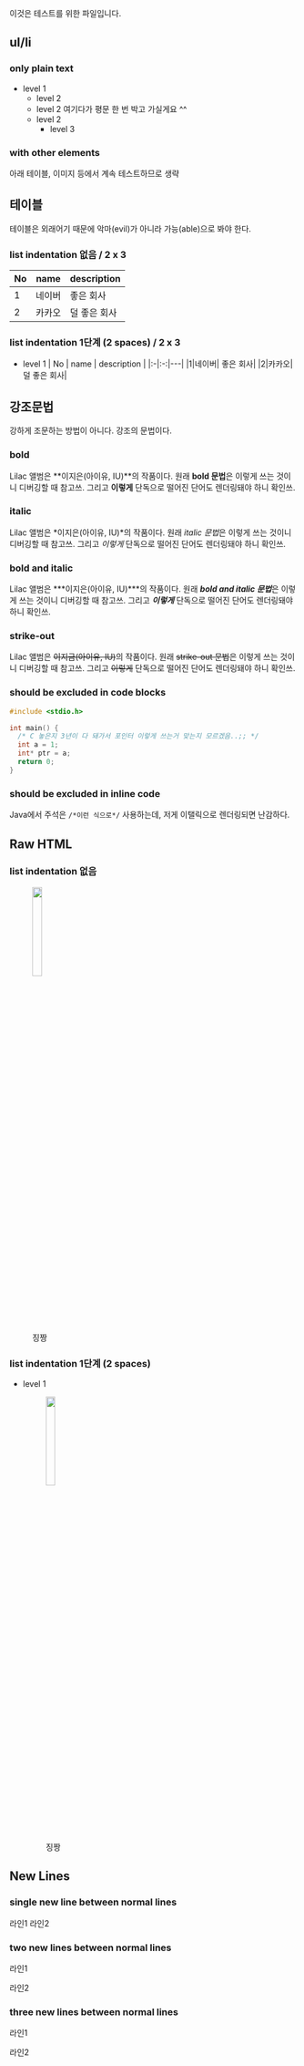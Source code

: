 이것은 테스트를 위한 파일입니다.

## ul/li

### only plain text
- level 1
  - level 2
  - level 2
    여기다가 평문 한 번 박고 가실게요 ^^
  - level 2
    - level 3

### with other elements
아래 테이블, 이미지 등에서 계속 테스트하므로 생략

## 테이블
테이블은 외래어기 때문에 악마(evil)가 아니라 가능(able)으로 봐야 한다.

### list indentation 없음 / 2 x 3
| No | name | description |
|:-|:-:|---|
|1|네이버| 좋은 회사|
|2|카카오|덜 좋은 회사|

### list indentation 1단계 (2 spaces) / 2 x 3
- level 1
  | No | name | description |
  |:-|:-:|---|
  |1|네이버| 좋은 회사|
  |2|카카오|덜 좋은 회사|

## 강조문법
강하게 조문하는 방법이 아니다. 강조의 문법이다.

### bold
Lilac 앨범은 **이지은(아이유, IU)**의 작품이다.
원래 **bold 문법**은 이렇게 쓰는 것이니 디버깅할 때 참고쓰.
그리고 **이렇게** 단독으로 떨어진 단어도 렌더링돼야 하니 확인쓰.

### italic
Lilac 앨범은 *이지은(아이유, IU)*의 작품이다.
원래 *italic 문법*은 이렇게 쓰는 것이니 디버깅할 때 참고쓰.
그리고 *이렇게* 단독으로 떨어진 단어도 렌더링돼야 하니 확인쓰.

### bold and italic
Lilac 앨범은 ***이지은(아이유, IU)***의 작품이다.
원래 ***bold and italic 문법***은 이렇게 쓰는 것이니 디버깅할 때 참고쓰.
그리고 ***이렇게*** 단독으로 떨어진 단어도 렌더링돼야 하니 확인쓰.

### strike-out
Lilac 앨범은 ~~이지금(아이유, IU)~~의 작품이다.
원래 ~~strike-out 문법~~은 이렇게 쓰는 것이니 디버깅할 때 참고쓰.
그리고 ~~이렇게~~ 단독으로 떨어진 단어도 렌더링돼야 하니 확인쓰.

### should be excluded in code blocks
```c
#include <stdio.h>

int main() {
  /* C 놓은지 3년이 다 돼가서 포인터 이렇게 쓰는거 맞는지 모르겠음..;; */
  int a = 1;
  int* ptr = a;
  return 0;
}
```

### should be excluded in inline code
Java에서 주석은 `/*이런 식으로*/` 사용하는데, 저게 이탤릭으로 렌더링되면 난감하다.

## Raw HTML

### list indentation 없음
<figure>
  <img src="../iu-clap.gif" width = "20%"/>
  <figcaption>징짱</figcaption>
</figure>

### list indentation 1단계 (2 spaces) 
- level 1
  <figure>
    <img src="../iu-clap.gif" width = "20%"/>
    <figcaption>징짱</figcaption>
  </figure>

## New Lines

### single new line between normal lines
라인1
라인2

### two new lines between normal lines
라인1

라인2

### three new lines between normal lines
라인1


라인2
